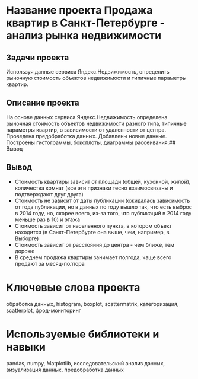 # Название проекта **Продажа квартир в Санкт-Петербурге - анализ рынка недвижимости**
## Задачи проекта  
 Используя данные сервиса Яндекс.Недвижимость, определить рыночную стоимость объектов недвижимости и типичные параметры квартир.
## Описание проекта
На основе данных сервиса Яндекс.Недвижимость определена рыночная стоимость объектов недвижимости разного типа, типичные параметры квартир, в зависимости от удаленности от центра. Проведена предобработка данных. Добавлены новые данные. Построены гистограммы, боксплоты, диаграммы рассеивания.## Вывод
## Вывод
- Стоимость квартиры зависит от площади (общей, кухонной, жилой), количества комнат (все эти признаки тесно взаимосвязаны и подтверждают друг друга)
- Стоимость не зависит от даты публикации (ожидалась зависимость от года публикации, но в данных по году вышло так, что есть выброс в 2014 году, но, скорее всего, из-за того, что публикаций в 2014 году меньше раз в 10) и этажа
- Стоимость зависит от населенного пункта, в котором объект находится (в Санкт-Петербурге она выше, чем, например, в Выборге)
- Стоимость зависит от расстояния до центра - чем ближе, тем дороже
- В среднем продажа квартиры занимает полгода, чаще всего продают за месяц-полтора
# Ключевые слова проекта
обработка данных, histogram, boxplot, scattermatrix, категоризация, scatterplot,  фрод-мониторинг
# Используемые библиотеки и навыки
pandas, numpy, Matplotlib, исследовательский анализ данных, визуализация данных, предобработка данных 
